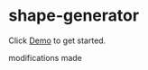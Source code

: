 # shape-generator

Click <a href='https://fullstackacademy.github.io/shape-generator/' target='_blank'>Demo</a> to get started.

modifications made
